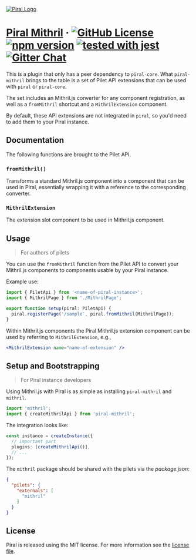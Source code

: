 [![Piral Logo](https://github.com/smapiot/piral/raw/master/docs/assets/logo.png)](https://piral.io)

# [Piral Mithril](https://piral.io) &middot; [![GitHub License](https://img.shields.io/badge/license-MIT-blue.svg)](https://github.com/smapiot/piral/blob/master/LICENSE) [![npm version](https://img.shields.io/npm/v/piral-mithril.svg?style=flat)](https://www.npmjs.com/package/piral-mithril) [![tested with jest](https://img.shields.io/badge/tested_with-jest-99424f.svg)](https://jestjs.io) [![Gitter Chat](https://badges.gitter.im/gitterHQ/gitter.png)](https://gitter.im/piral-io/community)

This is a plugin that only has a peer dependency to `piral-core`. What `piral-mithril` brings to the table is a set of Pilet API extensions that can be used with `piral` or `piral-core`.

The set includes an Mithril.js converter for any component registration, as well as a `fromMithril` shortcut and a `MithrilExtension` component.

By default, these API extensions are not integrated in `piral`, so you'd need to add them to your Piral instance.

## Documentation

The following functions are brought to the Pilet API.

### `fromMithril()`

Transforms a standard Mithril.js component into a component that can be used in Piral, essentially wrapping it with a reference to the corresponding converter.

### `MithrilExtension`

The extension slot component to be used in Mithril.js component.

## Usage

> For authors of pilets

You can use the `fromMithril` function from the Pilet API to convert your Mithril.js components to components usable by your Piral instance.

Example use:

```ts
import { PiletApi } from '<name-of-piral-instance>';
import { MithrilPage } from './MithrilPage';

export function setup(piral: PiletApi) {
  piral.registerPage('/sample', piral.fromMithril(MithrilPage));
}
```

Within Mithril.js components the Piral Mithril.js extension component can be used by referring to `MithrilExtension`, e.g.,

```jsx
<MithrilExtension name="name-of-extension" />
```

## Setup and Bootstrapping

> For Piral instance developers

Using Mithril.js with Piral is as simple as installing `piral-mithril` and `mithril`.

```ts
import 'mithril';
import { createMithrilApi } from 'piral-mithril';
```

The integration looks like:

```ts
const instance = createInstance({
  // important part
  plugins: [createMithrilApi()],
  // ...
});
```

The `mithril` package should be shared with the pilets via the *package.json*:

```json
{
  "pilets": {
    "externals": [
      "mithril"
    ]
  }
}
```

## License

Piral is released using the MIT license. For more information see the [license file](./LICENSE).
